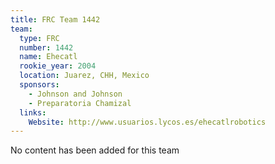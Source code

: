 ```yaml
---
title: FRC Team 1442
team:
  type: FRC
  number: 1442
  name: Ehecatl
  rookie_year: 2004
  location: Juarez, CHH, Mexico
  sponsors:
    - Johnson and Johnson
    - Preparatoria Chamizal
  links:
    Website: http://www.usuarios.lycos.es/ehecatlrobotics
---
```

No content has been added for this team